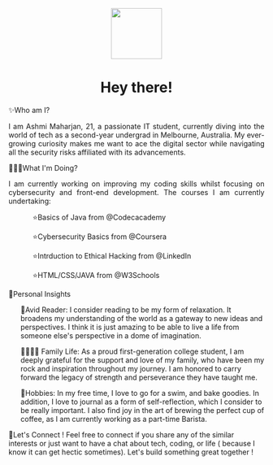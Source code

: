 <p align="center"> <img src ="https://github.com/user-attachments/assets/d9a7088c-4ea1-4499-ac52-f9c15e34afe8" width ="100" height="100"> </p>
<h1 align="center"> Hey there! </h1>
✨Who am I?
<p align="justify"> I am Ashmi Maharjan, 21,  a passionate IT student, currently diving into the world of tech as a second-year undergrad in Melbourne, Australia. My ever-growing
curiosity makes me want to ace the digital
sector while navigating all the security risks
affiliated with its advancements. </p>
👩🏻‍💻What I'm Doing?
<p align="justify"> I am currently working on improving my coding skills whilst focusing on cybersecurity and front-end development.
The courses I am currently undertaking: 
<ul> 
  <ol>⭐Basics of Java from @Codecacademy  </ol>
  <ol> ⭐Cybersecurity Basics from @Coursera </ol>
  <ol> ⭐Intrduction to Ethical Hacking from @LinkedIn </ol>
  <ol>⭐HTML/CSS/JAVA from @W3Schools </ol>
</ul>
🧿Personal Insights
<ol> 🔖Avid Reader: I consider reading to be my form of relaxation. 
  It broadens my understanding of the world as a gateway to new ideas and perspectives. 
  I think it is just amazing to be able to  live a life from someone else's perspective in a dome of imagination. </ol>
  <ol> 👨‍👩‍👧‍👦 Family Life: As a proud first-generation college student, I am deeply grateful for the support and love of my family, who have been my 
    rock and inspiration throughout my journey. I am honored to carry forward the legacy of strength and perseverance they have taught me. </ol>
  <ol>💖Hobbies: In my free time, I love to go for a swim, and bake goodies. In addition, I love to journal as a form of self-reflection, which I consider to be really important. 
   I also find joy in the art of brewing the perfect cup of coffee, as I am currently working as a part-time Barista. </ol>

   📧Let's Connect ! 
   Feel free to connect if you share any of the similar interests or just want to have a chat about tech, coding, or life ( because I know it can get hectic sometimes). 
   Let's build something great together !









